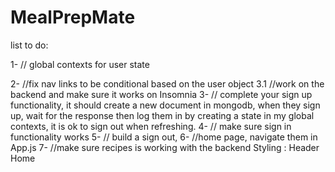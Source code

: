# MealPrepMate



list to do:

1- // global contexts for user state

2- //fix nav links to be conditional based on the user object 
3.1 //work on the backend and make sure it works on Insomnia 
3- // complete your sign up functionality, it should create a new document in mongodb, when they sign up, wait for the response then log them in by creating a state in my global contexts, it is ok to sign out when refreshing.
4- // make sure sign in functionality works
5- // build a sign out, 
6- //home page, navigate them in App.js
7- //make sure recipes is working with the backend
Styling :
Header
Home